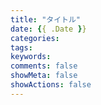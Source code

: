```yaml
---
title: "タイトル"
date: {{ .Date }}
categories:
tags:
keywords:
comments: false
showMeta: false
showActions: false
---
```


